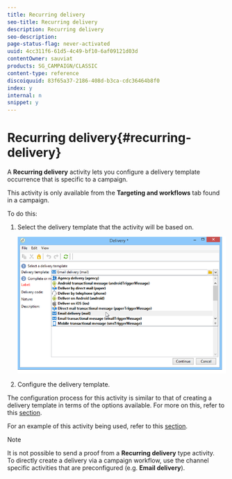 ```yaml
---
title: Recurring delivery
seo-title: Recurring delivery
description: Recurring delivery
seo-description: 
page-status-flag: never-activated
uuid: 4cc311f6-61d5-4c49-bf10-6af09121d03d
contentOwner: sauviat
products: SG_CAMPAIGN/CLASSIC
content-type: reference
discoiquuid: 83f65a37-2186-408d-b3ca-cdc36464b8f0
index: y
internal: n
snippet: y
---
```


# Recurring delivery{#recurring-delivery}

A **Recurring delivery** activity lets you configure a delivery template occurrence that is specific to a campaign.

This activity is only available from the **Targeting and workflows** tab found in a campaign.

To do this:

1. Select the delivery template that the activity will be based on.

   ![](assets/recurring_delivery_001.png)

1. Configure the delivery template.

The configuration process for this activity is similar to that of creating a delivery template in terms of the options available. For more on this, refer to this [section](../../delivery/using/about-templates.md).

For an example of this activity being used, refer to this [section](../../campaign/using/setting-up-marketing-campaigns.md#creating-a-recurring-delivery-in-a-targeting-workflow).

>[!NOTE]
>
>It is not possible to send a proof from a **Recurring delivery** type activity.   
>To directly create a delivery via a campaign workflow, use the channel specific activities that are preconfigured (e.g. **Email delivery**).

